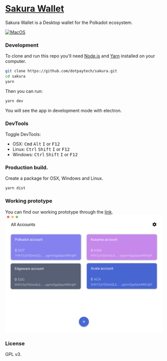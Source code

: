 # [Sakura Wallet](https://www.dotpay.tech/)

Sakura Wallet is a Desktop wallet for the Polkadot ecosystem.
<p align="left">
  <a href="https://github.com/w3finance/sakura/releases">
    <img alt="MacOS" src="https://img.shields.io/badge/Platform-MacOS | Windows | Linux-blue" />
  </a>
</p>

### Development

To clone and run this repo you'll need [Node.js](https://nodejs.org/en/) and [Yarn](https://yarnpkg.com/) installed on your computer.

```bash
git clone https://github.com/dotpaytech/sakura.git
cd sakura
yarn
```

Then you can run:

```bash
yarn dev
```

You will see the app in development mode with electron.

### DevTools

Toggle DevTools:

* OSX: <kbd>Cmd</kbd> <kbd>Alt</kbd> <kbd>I</kbd> or <kbd>F12</kbd>
* Linux: <kbd>Ctrl</kbd> <kbd>Shift</kbd> <kbd>I</kbd> or <kbd>F12</kbd>
* Windows: <kbd>Ctrl</kbd> <kbd>Shift</kbd> <kbd>I</kbd> or <kbd>F12</kbd>

### Production build.

Create a package for OSX, Windows and Linux.

```bash
yarn dist
```

### Working prototype
You can find our working prototype through the [link](https://free.modao.cc/app/e28c820ad8f37333312fef08577f87e9bb94ace4?simulator_type=device&sticky).
![](./public/static/img/sakura-home.png)

### License
GPL v3.
